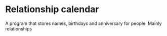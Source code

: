 # Relationship calendar

A program that stores names, birthdays and anniversary for people. Mainly relationships